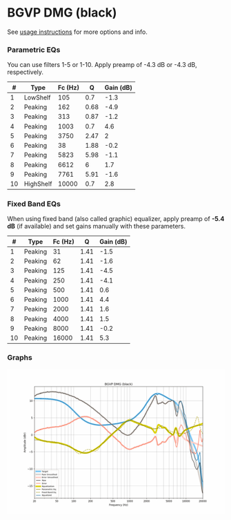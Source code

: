 # BGVP DMG (black)
See [usage instructions](https://github.com/jaakkopasanen/AutoEq#usage) for more options and info.

### Parametric EQs
You can use filters 1-5 or 1-10. Apply preamp of -4.3 dB or -4.3 dB, respectively.

|   # | Type      |   Fc (Hz) |    Q |   Gain (dB) |
|-----|-----------|-----------|------|-------------|
|   1 | LowShelf  |       105 | 0.7  |        -1.3 |
|   2 | Peaking   |       162 | 0.68 |        -4.9 |
|   3 | Peaking   |       313 | 0.87 |        -1.2 |
|   4 | Peaking   |      1003 | 0.7  |         4.6 |
|   5 | Peaking   |      3750 | 2.47 |         2   |
|   6 | Peaking   |        38 | 1.88 |        -0.2 |
|   7 | Peaking   |      5823 | 5.98 |        -1.1 |
|   8 | Peaking   |      6612 | 6    |         1.7 |
|   9 | Peaking   |      7761 | 5.91 |        -1.6 |
|  10 | HighShelf |     10000 | 0.7  |         2.8 |

### Fixed Band EQs
When using fixed band (also called graphic) equalizer, apply preamp of **-5.4 dB** (if available) and set gains manually with these parameters.

|   # | Type    |   Fc (Hz) |    Q |   Gain (dB) |
|-----|---------|-----------|------|-------------|
|   1 | Peaking |        31 | 1.41 |        -1.5 |
|   2 | Peaking |        62 | 1.41 |        -1.6 |
|   3 | Peaking |       125 | 1.41 |        -4.5 |
|   4 | Peaking |       250 | 1.41 |        -4.1 |
|   5 | Peaking |       500 | 1.41 |         0.6 |
|   6 | Peaking |      1000 | 1.41 |         4.4 |
|   7 | Peaking |      2000 | 1.41 |         1.6 |
|   8 | Peaking |      4000 | 1.41 |         1.5 |
|   9 | Peaking |      8000 | 1.41 |        -0.2 |
|  10 | Peaking |     16000 | 1.41 |         5.3 |

### Graphs
![](./BGVP%20DMG%20(black).png)
